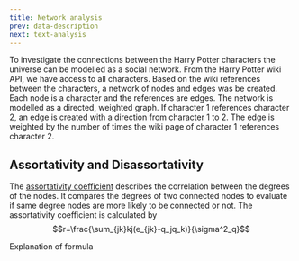 ```yaml
---
title: Network analysis
prev: data-description
next: text-analysis
---
```


To investigate the connections between the Harry Potter characters the universe can be modelled as a social network. From the Harry Potter wiki API, we have access to all characters. Based on the wiki references between the characters, a network of nodes and edges was be created. Each node is a character and the references are edges. The network is modelled as a directed, weighted graph. If character 1 references character 2, an edge is created with a direction from character 1 to 2. The edge is weighted by the number of times the wiki page of character 1 references character 2. 

## **Assortativity and Disassortativity**
The <a href="https://en.wikipedia.org/wiki/Assortativity" target="_blank">assortativity coefficient</a> describes the correlation between the degrees of the nodes. It compares the degrees of two connected nodes to evaluate if same degree nodes are more likely to be connected or not. The assortativity coefficient is calculated by  
$$r=\frac{\sum_{jk}kj(e_{jk}-q_jq_k)}{\sigma^2_q}$$

Explanation of formula 